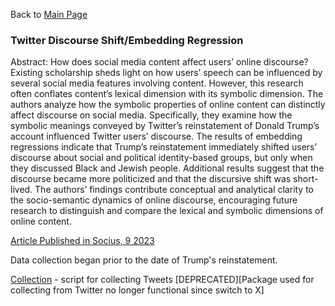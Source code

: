 Back to [Main Page](https://github.com/jsachs802/research_overview/blob/main/README.md)

### Twitter Discourse Shift/Embedding Regression

Abstract: How does social media content affect users’ online discourse? Existing scholarship sheds light on how users’ speech can be influenced by several social media features involving content. However, this research often conflates content’s lexical dimension with its symbolic dimension. The authors analyze how the symbolic properties of online content can distinctly affect discourse on social media. Specifically, they examine how the symbolic meanings conveyed by Twitter’s reinstatement of Donald Trump’s account influenced Twitter users’ discourse. The results of embedding regressions indicate that Trump’s reinstatement immediately shifted users’ discourse about social and political identity-based groups, but only when they discussed Black and Jewish people. Additional results suggest that the discourse became more politicized and that the discursive shift was short-lived. The authors’ findings contribute conceptual and analytical clarity to the socio-semantic dynamics of online discourse, encouraging future research to distinguish and compare the lexical and symbolic dimensions of online content.

[Article Published in Socius, 9 2023](https://journals.sagepub.com/doi/full/10.1177/23780231231212108)

Data collection began prior to the date of Trump's reinstatement. 

[Collection](https://github.com/jsachs802/research_overview/blob/main/embedding_reg/trump_collect_tweets.R) - script for collecting Tweets [DEPRECATED][Package used for collecting from Twitter no longer functional since switch to X]
